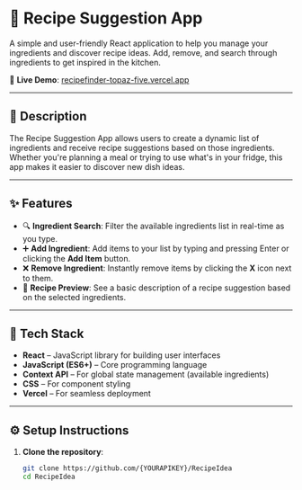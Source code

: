 # 🍳 Recipe Suggestion App

A simple and user-friendly React application to help you manage your ingredients and discover recipe ideas. Add, remove, and search through ingredients to get inspired in the kitchen.

🔗 **Live Demo**: [recipefinder-topaz-five.vercel.app](https://recipefinder-topaz-five.vercel.app)

---

## 📌 Description

The Recipe Suggestion App allows users to create a dynamic list of ingredients and receive recipe suggestions based on those ingredients. Whether you're planning a meal or trying to use what's in your fridge, this app makes it easier to discover new dish ideas.

---

## ✨ Features

- 🔍 **Ingredient Search**: Filter the available ingredients list in real-time as you type.
- ➕ **Add Ingredient**: Add items to your list by typing and pressing Enter or clicking the **Add Item** button.
- ❌ **Remove Ingredient**: Instantly remove items by clicking the **X** icon next to them.
- 📝 **Recipe Preview**: See a basic description of a recipe suggestion based on the selected ingredients.

---

## 🧰 Tech Stack

- **React** – JavaScript library for building user interfaces
- **JavaScript (ES6+)** – Core programming language
- **Context API** – For global state management (available ingredients)
- **CSS** – For component styling
- **Vercel** – For seamless deployment

---

## ⚙️ Setup Instructions

1. **Clone the repository**:
   ```bash
   git clone https://github.com/{YOURAPIKEY}/RecipeIdea
   cd RecipeIdea
